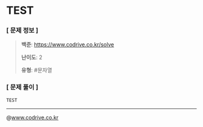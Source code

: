 # TEST

### [ 문제 정보 ]
> **백준**: https://www.codrive.co.kr/solve
> 
> **난이도**: 2
>
> **유형**: #문자열


### [ 문제 풀이 ]
```Java
TEST
```


---
@www.codrive.co.kr